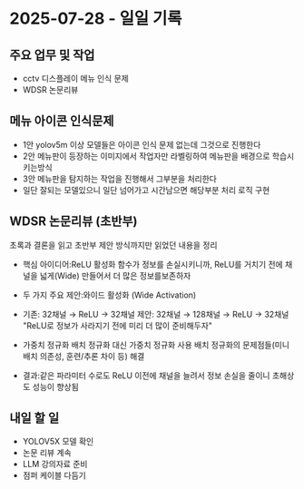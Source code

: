 # 2025-07-28 - 일일 기록

##  주요 업무 및 작업
- cctv 디스플레이 메뉴 인식 문제
- WDSR 논문리뷰

## 메뉴 아이콘 인식문제
- 1안 yolov5m 이상 모델들은 아이콘 인식 문제 없는데 그것으로 진행한다
- 2안 메뉴판이 등장하는 이미지에서 작업자만 라벨링하여 메뉴판을 배경으로 학습시키는방식
- 3안 메뉴판을 탐지하는 작업을 진행해서 그부분을 처리한다
- 일단 잘되는 모델있으니 일단 넘어가고 시간남으면 해당부분 처리 로직 구현

## WDSR 논문리뷰 (초반부)
초록과 결론을 읽고 초반부 제안 방식까지만 읽었던 내용을 정리

- 핵심 아이디어:ReLU 활성화 함수가 정보를 손실시키니까, ReLU를 거치기 전에 채널을 넓게(Wide) 만들어서 더 많은 정보를보존하자 
- 두 가지 주요 제안:와이드 활성화 (Wide Activation)
- 기존: 32채널 → ReLU → 32채널 제안: 32채널 → 128채널 → ReLU → 32채널 "ReLU로 정보가 사라지기 전에 미리 더 많이 준비해두자"

- 가중치 정규화
배치 정규화 대신 가중치 정규화 사용 배치 정규화의 문제점들(미니배치 의존성, 훈련/추론 차이 등) 해결

- 결과:같은 파라미터 수로도 ReLU 이전에 채널을 늘려서 정보 손실을 줄이니 초해상도 성능이 향상됨

##  내일 할 일
- YOLOV5X 모델 확인
- 논문 리뷰 계속
- LLM 강의자료 준비
- 점퍼 케이블 다듬기
